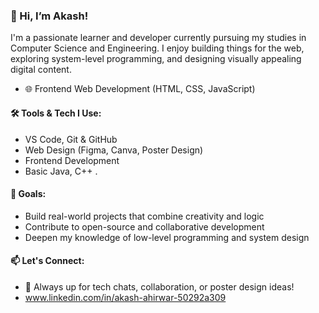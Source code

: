 

### 👋 Hi, I’m Akash!

I'm a passionate learner and developer currently pursuing my studies in Computer Science and Engineering. I enjoy building things for the web, exploring system-level programming, and designing visually appealing digital content.
- 🌐 Frontend Web Development (HTML, CSS, JavaScript)

#### 🛠️ Tools & Tech I Use:
- VS Code, Git & GitHub
- Web Design (Figma, Canva, Poster Design)
- Frontend Development
- Basic Java, C++ . 

#### 🎯 Goals:
- Build real-world projects that combine creativity and logic
- Contribute to open-source and collaborative development
- Deepen my knowledge of low-level programming and system design

#### 📫 Let's Connect:
- 💬 Always up for tech chats, collaboration, or poster design ideas!
- www.linkedin.com/in/akash-ahirwar-50292a309
